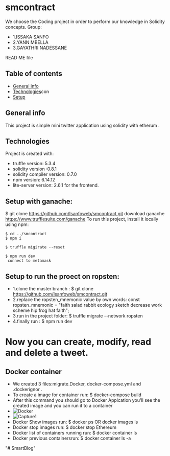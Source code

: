 # smcontract
We choose the Coding project in order to perform our knowledge in Solidity concepts.
Group:
* 1.ISSAKA SANFO
* 2.YANN MBELLA
* 3.GAYATHRI NADESSANE 

READ ME file
## Table of contents
* [General info](#general-info)
* [Technologies](#technologies)con
* [Setup](#setup)
## General info
This project is simple mini twitter application using solidity with etherum .
	
## Technologies
Project is created with:
* truffle version: 5.3.4
* solidity version :0.8.1
* solidity compiler version: 0.7.0
* npm version: 6.14.12
* lite-server version: 2.6.1 for the frontend.
	
## Setup with ganache:
$ git clone https://github.com/Isanfoweb/smcontract.git
download ganache https://www.trufflesuite.com/ganache
To run this project, install  it locally using npm:
```
$ cd ../smcontract
$ npm i

$ truffle migirate --reset

$ npm run dev
 connect to metamask 
 ```
## Setup to run the proect on ropsten:
 * 1.clone the master branch : $ git clone https://github.com/Isanfoweb/smcontract.git
 * 2.replace the ropsten_mnemonic value by own words: const ropsten_mnemonic = "faith salad rabbit ecology sketch decrease work scheme hip frog hat faith";
 * 3.run in the project folder: $ truffle migrate --network ropsten
 * 4.finally run : $ npm run dev

# Now you can create, modify, read and delete a tweet.

## Docker container
* We created 3 files:migrate.Docker, docker-compose.yml and .dockerignor .
* To create a image for container run: $ docker-compose build
* After this command you should go to Docker Appication you'll see the created image and you can run it to a container 
* ![Docker](https://user-images.githubusercontent.com/60336269/120220713-77955100-c23d-11eb-8c57-aed1e164a9d5.PNG)
* ![Capture1](https://user-images.githubusercontent.com/60336269/120220715-782de780-c23d-11eb-870d-bb7cff50fe51.PNG)
* Docker Show images run: $ docker ps OR docker images ls
* Docker stop images run: $ docker stop Ethereum
* Docker list of containers running run: $ docker container ls
* Docker previous containersrun: $ docker container ls -a












 
 


"# SmartBlog" 
